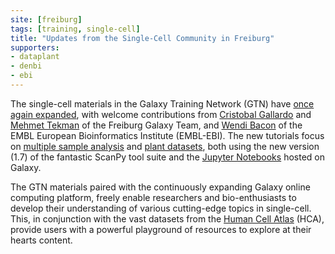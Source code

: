 ```yaml
---
site: [freiburg]
tags: [training, single-cell]
title: "Updates from the Single-Cell Community in Freiburg"
supporters: 
- dataplant
- denbi
- ebi
---
```


The single-cell materials in the Galaxy Training Network (GTN) have [once again expanded](https://training.galaxyproject.org/training-material/search?query=single-cell), with welcome contributions from [Cristobal Gallardo](https://training.galaxyproject.org/training-material/hall-of-fame/gallardoalba/) and [Mehmet Tekman](https://training.galaxyproject.org/training-material/hall-of-fame/mtekman/) of the Freiburg Galaxy Team, and [Wendi Bacon](https://training.galaxyproject.org/training-material/hall-of-fame/nomadscientist/) of the EMBL European Bioinformatics Institute (EMBL-EBI). The new tutorials focus on [multiple sample analysis](https://training.galaxyproject.org/training-material/topics/transcriptomics/tutorials/scrna-seq-basic-pipeline/tutorial.html) and [plant datasets](https://training.galaxyproject.org/training-material/topics/transcriptomics/tutorials/scrna-plant/tutorial.html), both using the new version (1.7) of the fantastic ScanPy tool suite and the [Jupyter Notebooks](https://training.galaxyproject.org/training-material/topics/transcriptomics/tutorials/scrna-JUPYTER-trajectories/tutorial.html) hosted on Galaxy.

The GTN materials paired with the continuously expanding Galaxy online computing platform, freely enable researchers and bio-enthusiasts to develop their understanding of various cutting-edge topics in single-cell. This, in conjunction with the vast datasets from the [Human Cell Atlas](https://humancellatlas.usegalaxy.eu/) (HCA), provide users with a powerful playground of resources to explore at their hearts content.

